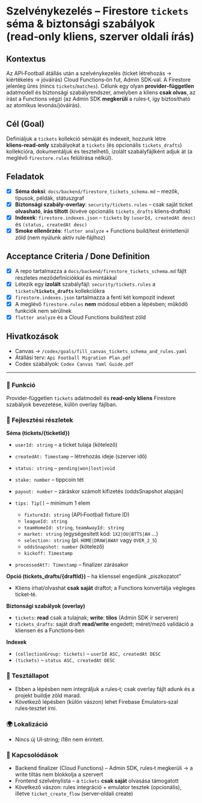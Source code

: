 # Szelvénykezelés – Firestore `tickets` séma & biztonsági szabályok (read‑only kliens, szerver oldali írás)

## Kontextus

Az API‑Football átállás után a szelvénykezelés (ticket létrehozás → kiértékelés → jóváírás) Cloud Functions‑ön fut, Admin SDK‑val. A Firestore jelenleg üres (nincs `tickets`/`matches`). Célunk egy olyan **provider‑független** adatmodell és biztonsági szabályrendszer, amelyben a kliens **csak olvas**, az írást a Functions végzi (az Admin SDK **megkerüli** a rules‑t, így biztosítható az atomikus levonás/jóváírás).

## Cél (Goal)

Definiáljuk a `tickets` kollekció sémáját és indexeit, hozzunk létre **kliens‑read‑only** szabályokat a `tickets` (és opcionális `tickets_drafts`) kollekcióra, dokumentáljuk és tesztelhető, izolált szabályfájlként adjuk át (a meglévő `firestore.rules` felülírása nélkül).

## Feladatok

* [x] **Séma doksi**: `docs/backend/firestore_tickets_schema.md` – mezők, típusok, példák, státuszgraf
* [x] **Biztonsági szabály‑overlay**: `security/tickets.rules` – csak saját ticket **olvasható**, **írás tiltott** (kivéve opcionális `tickets_drafts` kliens‑draftok)
* [x] **Indexek**: `firestore.indexes.json` – `tickets` by `(userId, createdAt desc)` és `(status, createdAt desc)`
* [x] **Smoke ellenőrzés**: `flutter analyze` + Functions build/test érintetlenül zöld (nem nyúlunk aktív rule‑fájlhoz)

## Acceptance Criteria / Done Definition

* [x] A repo tartalmazza a `docs/backend/firestore_tickets_schema.md` fájlt részletes meződefiníciókkal és mintákkal
* [x] Létezik egy **izolált** szabályfájl: `security/tickets.rules` a `tickets`/**`tickets_drafts`** kollekciókra
* [x] `firestore.indexes.json` tartalmazza a fenti két kompozit indexet
* [x] A meglévő `firestore.rules` **nem** módosul ebben a lépésben; működő funkciók nem sérülnek
* [x] `flutter analyze` és a Cloud Functions build/test zöld

## Hivatkozások

* Canvas → `/codex/goals/fill_canvas_tickets_schema_and_rules.yaml`
* Átállási terv: `Api Football Migration Plan.pdf`
* Codex szabályok: `Codex Canvas Yaml Guide.pdf`

---

### 🎯 Funkció

Provider‑független `tickets` adatmodell és **read‑only kliens** Firestore szabályok bevezetése, külön overlay fájlban.

### 🧠 Fejlesztési részletek

**Séma (tickets/{ticketId})**

* `userId: string` – a ticket tulaja (kötelező)
* `createdAt: Timestamp` – létrehozás ideje (szerver idő)
* `status: string` – `pending|won|lost|void`
* `stake: number` – tippcoin tét
* `payout: number` – záráskor számolt kifizetés (oddsSnapshot alapján)
* `tips: Tip[]` – minimum 1 elem

  * `fixtureId: string` (API‑Football fixture ID)
  * `leagueId: string`
  * `teamHomeId: string`, `teamAwayId: string`
  * `market: string` (egységesített kód: `1X2|OU|BTTS|AH` …)
  * `selection: string` (pl. `HOME|DRAW|AWAY` vagy `OVER_2_5`)
  * `oddsSnapshot: number` (kötelező)
  * `kickoff: Timestamp`
* `processedAt?: Timestamp` – finalizer zárásakor

**Opció (tickets\_drafts/{draftId})** – ha klienssel engedünk „piszkozatot”

* Kliens írhat/olvashat **csak saját** draftot; a Functions konvertálja végleges ticket‑té.

**Biztonsági szabályok (overlay)**

* `tickets`: **read** csak a tulajnak; **write**: **tilos** (Admin SDK ír serveren)
* `tickets_drafts`: saját draft **read/write** engedett; méret/mező validáció a kliensen és a Functions‑ben

**Indexek**

* `(collectionGroup: tickets)` – `userId ASC, createdAt DESC`
* `(tickets)` – `status ASC, createdAt DESC`

### 🧪 Tesztállapot

* Ebben a lépésben nem integráljuk a rules‑t; csak overlay fájlt adunk és a projekt buildje zöld marad.
* Következő lépésben (külön vászon) lehet Firebase Emulators‑szal rules‑tesztet írni.

### 🌍 Lokalizáció

* Nincs új UI‑string; i18n nem érintett.

### 📎 Kapcsolódások

* Backend finalizer (Cloud Functions) – Admin SDK, rules‑t megkerüli → a write tiltás nem blokkolja a szervert
* Frontend szelvénylista – a `tickets` **csak saját** olvasása támogatott
* Következő vászon: rules integráció + emulator tesztek (opcionális), illetve `ticket_create_flow` (server‑oldali create)
